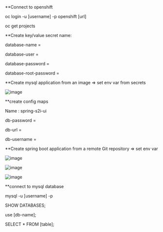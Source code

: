 **Connect to openshift 

oc login -u [username] -p openshift [url]

oc get projects

**Create key/value secret
name: 

database-name = 

database-user = 

database-password = 

database-root-password = 


**Create mysql application from an image => set env var from secrets 

![image](https://github.com/arijknani/containerized-app/assets/118684147/3ac4b809-5da3-4ea9-8f7e-11f220076f27)


**create config maps 

Name : spring-s2i-ui

db-password = 

db-url = 

db-username = 

**Create spring boot application from a remote Git repository => set env var 

![image](https://github.com/arijknani/containerized-app/assets/118684147/cb6e54cf-8180-4196-9473-10e2ce2e0dd2)

![image](https://github.com/arijknani/containerized-app/assets/118684147/dcc07892-4d12-4e33-b36a-e5a39b3edd80)


![image](https://github.com/arijknani/containerized-app/assets/118684147/00adc4bd-09c4-4678-a582-b7ed725ada5c)


**connect to mysql database 

mysql -u [username] -p

SHOW DATABASES;

use [db-name];

SELECT * FROM [table];




